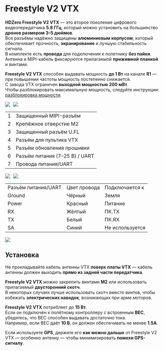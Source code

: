 # Freestyle V2 VTX

**HDZero Freestyle V2 VTX** — это второе поколение цифрового видеопередатчика **5.8 ГГц**, который можно установить на большинство **дронов размером 3–5 дюймов**.  
Все разъёмы надёжно защищены **алюминиевым корпусом**, который обеспечивает прочность, **экранирование** и лучшую стабильность сигнала.  
В комплекте есть **провода** для подключения к полетнику **без пайки**.  
Антенна и MIPI-кабель фиксируются прилагаемой **прижимной планкой** и винтами.

**Freestyle V2 VTX** способен выдавать мощность **до 1 Вт** на канале **R1** — при повышении частоты мощность постепенно снижается.  
С завода VTX ограничен **выходной мощностью 200 мВт**.  
Чтобы разблокировать максимальную мощность, следуйте инструкции: [разблокировка мощности](vtx-firmware-update.md#unlock-rf-power-limit).

<div style="display: flex;gap: 10px;">
<img src="/media/image16.png" id="image13"><img src="/media/image17.png" id="image14">
</div>

<table id="table6">
<tr>
<td>1</td>
<td>Защищенный MIPI-разъём</td>
</tr>
<tr>
<td>2</td>
<td>Крепёжное отверстие M2</td>
</tr>
<tr>
<td>3</td>
<td>Защищенный разъём U.FL</td>
</tr>
<tr>
<td>4</td>
<td>Разъём для пультика VTX</td>
</tr>
<tr>
<td>5</td>
<td>Разъём обновления прошивки</td>
</tr>
<tr>
<td>6</td>
<td>Разъём питания (7–25 В) / UART</td>
</tr>
<tr>
<td>7</td>
<td>Провода питания/UART</td>
</tr>
</table>

<div style="display: flex;gap: 10px;">
<img src="/media/image18.png" id="image15"><img src="/media/image19.png" id="image16">
</div>

<table id="table7">
<tr>
<td>Разъём питания/UART</td>
<td>Цвет провода</td>
<td>Подключается к</td>
</tr>
<tr>
<td>Ground</td>
<td>Чёрный</td>
<td>Земля</td>
</tr>
<tr>
<td>Power</td>
<td>Красный</td>
<td>Питание</td>
</tr>
<tr>
<td>RX</td>
<td>Жёлтый</td>
<td>ПК.TX</td>
</tr>
<tr>
<td>TX</td>
<td>Белый</td>
<td>ПК.RX</td>
</tr>
<tr>
<td>SA</td>
<td>Синий</td>
<td>Не используется</td>
</tr>
</table>

<img src="/media/image20.png" id="image17">

## Установка

Не прокладывайте кабель антенны VTX **поверх платы VTX** — кабель антенны должен выходить **прямо из задней части передатчика**.

**Freestyle V2 VTX** можно закрепить винтами **M2** или использовать прилагаемый **двусторонний скотч**.  
В некоторых случаях лучше использовать скотч вместо винтов, чтобы избежать **электрических наводок**, возникающих при арме моторов.

**Freestyle V2 VTX** потребляет до **15 Вт**.  
Если он подключён к полётному контроллеру с встроенным **BEC**, убедитесь, что BEC способен выдавать достаточно тока.  
Например, если BEC даёт **10 В**, он должен обеспечивать не менее **1.5А**.

Если используете **GPS**, держите его **как можно дальше** от Freestyle V2 VTX — особенно антенну — чтобы минимизировать **помехи GPS-сигналу**.

